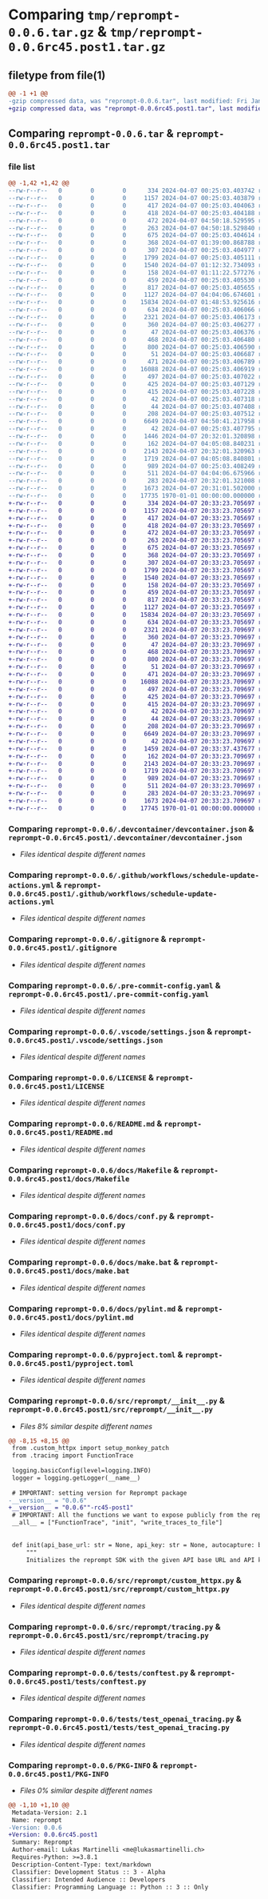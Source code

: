 # Comparing `tmp/reprompt-0.0.6.tar.gz` & `tmp/reprompt-0.0.6rc45.post1.tar.gz`

## filetype from file(1)

```diff
@@ -1 +1 @@
-gzip compressed data, was "reprompt-0.0.6.tar", last modified: Fri Jan  1 00:00:00 2016, max compression
+gzip compressed data, was "reprompt-0.0.6rc45.post1.tar", last modified: Fri Jan  1 00:00:00 2016, max compression
```

## Comparing `reprompt-0.0.6.tar` & `reprompt-0.0.6rc45.post1.tar`

### file list

```diff
@@ -1,42 +1,42 @@
--rw-r--r--   0        0        0      334 2024-04-07 00:25:03.403742 reprompt-0.0.6/.devcontainer/Dockerfile
--rw-r--r--   0        0        0     1157 2024-04-07 00:25:03.403879 reprompt-0.0.6/.devcontainer/devcontainer.json
--rw-r--r--   0        0        0      417 2024-04-07 00:25:03.404063 reprompt-0.0.6/.github/dependabot.yml
--rw-r--r--   0        0        0      418 2024-04-07 00:25:03.404188 reprompt-0.0.6/.github/template-sync.yml
--rw-r--r--   0        0        0      472 2024-04-07 04:50:18.529595 reprompt-0.0.6/.github/workflows/CI.yml
--rw-r--r--   0        0        0      263 2024-04-07 04:50:18.529840 reprompt-0.0.6/.github/workflows/publish.yml
--rw-r--r--   0        0        0      675 2024-04-07 00:25:03.404614 reprompt-0.0.6/.github/workflows/schedule-update-actions.yml
--rw-r--r--   0        0        0      368 2024-04-07 01:39:00.868788 reprompt-0.0.6/.github/workflows/sphinx.yml
--rw-r--r--   0        0        0      307 2024-04-07 00:25:03.404977 reprompt-0.0.6/.github/workflows/template-sync.yml
--rw-r--r--   0        0        0     1799 2024-04-07 00:25:03.405111 reprompt-0.0.6/.gitignore
--rw-r--r--   0        0        0     1540 2024-04-07 01:12:32.734093 reprompt-0.0.6/.pre-commit-config.yaml
--rw-r--r--   0        0        0      158 2024-04-07 01:11:22.577276 reprompt-0.0.6/.pypirc
--rw-r--r--   0        0        0      459 2024-04-07 00:25:03.405530 reprompt-0.0.6/.vscode/launch.json
--rw-r--r--   0        0        0      817 2024-04-07 00:25:03.405655 reprompt-0.0.6/.vscode/settings.json
--rw-r--r--   0        0        0     1127 2024-04-07 04:04:06.674601 reprompt-0.0.6/LICENSE
--rw-r--r--   0        0        0    15834 2024-04-07 01:48:53.925616 reprompt-0.0.6/README.md
--rw-r--r--   0        0        0      634 2024-04-07 00:25:03.406066 reprompt-0.0.6/docs/Makefile
--rw-r--r--   0        0        0     2321 2024-04-07 00:25:03.406173 reprompt-0.0.6/docs/conf.py
--rw-r--r--   0        0        0      360 2024-04-07 00:25:03.406277 reprompt-0.0.6/docs/devcontainer.md
--rw-r--r--   0        0        0       47 2024-04-07 00:25:03.406376 reprompt-0.0.6/docs/developer.md
--rw-r--r--   0        0        0      468 2024-04-07 00:25:03.406480 reprompt-0.0.6/docs/index.rst
--rw-r--r--   0        0        0      800 2024-04-07 00:25:03.406590 reprompt-0.0.6/docs/make.bat
--rw-r--r--   0        0        0       51 2024-04-07 00:25:03.406687 reprompt-0.0.6/docs/modules.rst
--rw-r--r--   0        0        0      471 2024-04-07 00:25:03.406789 reprompt-0.0.6/docs/pre-commit-config.md
--rw-r--r--   0        0        0    16088 2024-04-07 00:25:03.406919 reprompt-0.0.6/docs/pylint.md
--rw-r--r--   0        0        0      497 2024-04-07 00:25:03.407022 reprompt-0.0.6/docs/pyproject.md
--rw-r--r--   0        0        0      425 2024-04-07 00:25:03.407129 reprompt-0.0.6/docs/python_package.hello_world.rst
--rw-r--r--   0        0        0      415 2024-04-07 00:25:03.407228 reprompt-0.0.6/docs/python_package.rst
--rw-r--r--   0        0        0       42 2024-04-07 00:25:03.407318 reprompt-0.0.6/docs/requirements.txt
--rw-r--r--   0        0        0       44 2024-04-07 00:25:03.407408 reprompt-0.0.6/docs/vscode.md
--rw-r--r--   0        0        0      208 2024-04-07 00:25:03.407512 reprompt-0.0.6/docs/workflows.md
--rw-r--r--   0        0        0     6649 2024-04-07 04:50:41.217958 reprompt-0.0.6/pyproject.toml
--rw-r--r--   0        0        0       42 2024-04-07 00:25:03.407795 reprompt-0.0.6/src/README.md
--rw-r--r--   0        0        0     1446 2024-04-07 20:32:01.320898 reprompt-0.0.6/src/reprompt/__init__.py
--rw-r--r--   0        0        0      162 2024-04-07 04:05:08.840231 reprompt-0.0.6/src/reprompt/config.py
--rw-r--r--   0        0        0     2143 2024-04-07 20:32:01.320963 reprompt-0.0.6/src/reprompt/custom_httpx.py
--rw-r--r--   0        0        0     1719 2024-04-07 04:05:08.840801 reprompt-0.0.6/src/reprompt/tracing.py
--rw-r--r--   0        0        0      989 2024-04-07 00:25:03.408249 reprompt-0.0.6/tests/conftest.py
--rw-r--r--   0        0        0      511 2024-04-07 04:04:06.675966 reprompt-0.0.6/tests/openai_example_script.py
--rw-r--r--   0        0        0      283 2024-04-07 20:32:01.321008 reprompt-0.0.6/tests/test_init.py
--rw-r--r--   0        0        0     1673 2024-04-07 20:31:01.502000 reprompt-0.0.6/tests/test_openai_tracing.py
--rw-r--r--   0        0        0    17735 1970-01-01 00:00:00.000000 reprompt-0.0.6/PKG-INFO
+-rw-r--r--   0        0        0      334 2024-04-07 20:33:23.705697 reprompt-0.0.6rc45.post1/.devcontainer/Dockerfile
+-rw-r--r--   0        0        0     1157 2024-04-07 20:33:23.705697 reprompt-0.0.6rc45.post1/.devcontainer/devcontainer.json
+-rw-r--r--   0        0        0      417 2024-04-07 20:33:23.705697 reprompt-0.0.6rc45.post1/.github/dependabot.yml
+-rw-r--r--   0        0        0      418 2024-04-07 20:33:23.705697 reprompt-0.0.6rc45.post1/.github/template-sync.yml
+-rw-r--r--   0        0        0      472 2024-04-07 20:33:23.705697 reprompt-0.0.6rc45.post1/.github/workflows/CI.yml
+-rw-r--r--   0        0        0      263 2024-04-07 20:33:23.705697 reprompt-0.0.6rc45.post1/.github/workflows/publish.yml
+-rw-r--r--   0        0        0      675 2024-04-07 20:33:23.705697 reprompt-0.0.6rc45.post1/.github/workflows/schedule-update-actions.yml
+-rw-r--r--   0        0        0      368 2024-04-07 20:33:23.705697 reprompt-0.0.6rc45.post1/.github/workflows/sphinx.yml
+-rw-r--r--   0        0        0      307 2024-04-07 20:33:23.705697 reprompt-0.0.6rc45.post1/.github/workflows/template-sync.yml
+-rw-r--r--   0        0        0     1799 2024-04-07 20:33:23.705697 reprompt-0.0.6rc45.post1/.gitignore
+-rw-r--r--   0        0        0     1540 2024-04-07 20:33:23.705697 reprompt-0.0.6rc45.post1/.pre-commit-config.yaml
+-rw-r--r--   0        0        0      158 2024-04-07 20:33:23.705697 reprompt-0.0.6rc45.post1/.pypirc
+-rw-r--r--   0        0        0      459 2024-04-07 20:33:23.705697 reprompt-0.0.6rc45.post1/.vscode/launch.json
+-rw-r--r--   0        0        0      817 2024-04-07 20:33:23.705697 reprompt-0.0.6rc45.post1/.vscode/settings.json
+-rw-r--r--   0        0        0     1127 2024-04-07 20:33:23.705697 reprompt-0.0.6rc45.post1/LICENSE
+-rw-r--r--   0        0        0    15834 2024-04-07 20:33:23.705697 reprompt-0.0.6rc45.post1/README.md
+-rw-r--r--   0        0        0      634 2024-04-07 20:33:23.705697 reprompt-0.0.6rc45.post1/docs/Makefile
+-rw-r--r--   0        0        0     2321 2024-04-07 20:33:23.709697 reprompt-0.0.6rc45.post1/docs/conf.py
+-rw-r--r--   0        0        0      360 2024-04-07 20:33:23.709697 reprompt-0.0.6rc45.post1/docs/devcontainer.md
+-rw-r--r--   0        0        0       47 2024-04-07 20:33:23.709697 reprompt-0.0.6rc45.post1/docs/developer.md
+-rw-r--r--   0        0        0      468 2024-04-07 20:33:23.709697 reprompt-0.0.6rc45.post1/docs/index.rst
+-rw-r--r--   0        0        0      800 2024-04-07 20:33:23.709697 reprompt-0.0.6rc45.post1/docs/make.bat
+-rw-r--r--   0        0        0       51 2024-04-07 20:33:23.709697 reprompt-0.0.6rc45.post1/docs/modules.rst
+-rw-r--r--   0        0        0      471 2024-04-07 20:33:23.709697 reprompt-0.0.6rc45.post1/docs/pre-commit-config.md
+-rw-r--r--   0        0        0    16088 2024-04-07 20:33:23.709697 reprompt-0.0.6rc45.post1/docs/pylint.md
+-rw-r--r--   0        0        0      497 2024-04-07 20:33:23.709697 reprompt-0.0.6rc45.post1/docs/pyproject.md
+-rw-r--r--   0        0        0      425 2024-04-07 20:33:23.709697 reprompt-0.0.6rc45.post1/docs/python_package.hello_world.rst
+-rw-r--r--   0        0        0      415 2024-04-07 20:33:23.709697 reprompt-0.0.6rc45.post1/docs/python_package.rst
+-rw-r--r--   0        0        0       42 2024-04-07 20:33:23.709697 reprompt-0.0.6rc45.post1/docs/requirements.txt
+-rw-r--r--   0        0        0       44 2024-04-07 20:33:23.709697 reprompt-0.0.6rc45.post1/docs/vscode.md
+-rw-r--r--   0        0        0      208 2024-04-07 20:33:23.709697 reprompt-0.0.6rc45.post1/docs/workflows.md
+-rw-r--r--   0        0        0     6649 2024-04-07 20:33:23.709697 reprompt-0.0.6rc45.post1/pyproject.toml
+-rw-r--r--   0        0        0       42 2024-04-07 20:33:23.709697 reprompt-0.0.6rc45.post1/src/README.md
+-rw-r--r--   0        0        0     1459 2024-04-07 20:33:37.437677 reprompt-0.0.6rc45.post1/src/reprompt/__init__.py
+-rw-r--r--   0        0        0      162 2024-04-07 20:33:23.709697 reprompt-0.0.6rc45.post1/src/reprompt/config.py
+-rw-r--r--   0        0        0     2143 2024-04-07 20:33:23.709697 reprompt-0.0.6rc45.post1/src/reprompt/custom_httpx.py
+-rw-r--r--   0        0        0     1719 2024-04-07 20:33:23.709697 reprompt-0.0.6rc45.post1/src/reprompt/tracing.py
+-rw-r--r--   0        0        0      989 2024-04-07 20:33:23.709697 reprompt-0.0.6rc45.post1/tests/conftest.py
+-rw-r--r--   0        0        0      511 2024-04-07 20:33:23.709697 reprompt-0.0.6rc45.post1/tests/openai_example_script.py
+-rw-r--r--   0        0        0      283 2024-04-07 20:33:23.709697 reprompt-0.0.6rc45.post1/tests/test_init.py
+-rw-r--r--   0        0        0     1673 2024-04-07 20:33:23.709697 reprompt-0.0.6rc45.post1/tests/test_openai_tracing.py
+-rw-r--r--   0        0        0    17745 1970-01-01 00:00:00.000000 reprompt-0.0.6rc45.post1/PKG-INFO
```

### Comparing `reprompt-0.0.6/.devcontainer/devcontainer.json` & `reprompt-0.0.6rc45.post1/.devcontainer/devcontainer.json`

 * *Files identical despite different names*

### Comparing `reprompt-0.0.6/.github/workflows/schedule-update-actions.yml` & `reprompt-0.0.6rc45.post1/.github/workflows/schedule-update-actions.yml`

 * *Files identical despite different names*

### Comparing `reprompt-0.0.6/.gitignore` & `reprompt-0.0.6rc45.post1/.gitignore`

 * *Files identical despite different names*

### Comparing `reprompt-0.0.6/.pre-commit-config.yaml` & `reprompt-0.0.6rc45.post1/.pre-commit-config.yaml`

 * *Files identical despite different names*

### Comparing `reprompt-0.0.6/.vscode/settings.json` & `reprompt-0.0.6rc45.post1/.vscode/settings.json`

 * *Files identical despite different names*

### Comparing `reprompt-0.0.6/LICENSE` & `reprompt-0.0.6rc45.post1/LICENSE`

 * *Files identical despite different names*

### Comparing `reprompt-0.0.6/README.md` & `reprompt-0.0.6rc45.post1/README.md`

 * *Files identical despite different names*

### Comparing `reprompt-0.0.6/docs/Makefile` & `reprompt-0.0.6rc45.post1/docs/Makefile`

 * *Files identical despite different names*

### Comparing `reprompt-0.0.6/docs/conf.py` & `reprompt-0.0.6rc45.post1/docs/conf.py`

 * *Files identical despite different names*

### Comparing `reprompt-0.0.6/docs/make.bat` & `reprompt-0.0.6rc45.post1/docs/make.bat`

 * *Files identical despite different names*

### Comparing `reprompt-0.0.6/docs/pylint.md` & `reprompt-0.0.6rc45.post1/docs/pylint.md`

 * *Files identical despite different names*

### Comparing `reprompt-0.0.6/pyproject.toml` & `reprompt-0.0.6rc45.post1/pyproject.toml`

 * *Files identical despite different names*

### Comparing `reprompt-0.0.6/src/reprompt/__init__.py` & `reprompt-0.0.6rc45.post1/src/reprompt/__init__.py`

 * *Files 8% similar despite different names*

```diff
@@ -8,15 +8,15 @@
 from .custom_httpx import setup_monkey_patch
 from .tracing import FunctionTrace
 
 logging.basicConfig(level=logging.INFO)
 logger = logging.getLogger(__name__)
 
 # IMPORTANT: setting version for Reprompt package
-__version__ = "0.0.6"
+__version__ = "0.0.6""-rc45-post1"
 # IMPORTANT: All the functions we want to expose publicly from the reprompt module
 __all__ = ["FunctionTrace", "init", "write_traces_to_file"]
 
 
 def init(api_base_url: str = None, api_key: str = None, autocapture: bool = True):
     """
     Initializes the reprompt SDK with the given API base URL and API key.
```

### Comparing `reprompt-0.0.6/src/reprompt/custom_httpx.py` & `reprompt-0.0.6rc45.post1/src/reprompt/custom_httpx.py`

 * *Files identical despite different names*

### Comparing `reprompt-0.0.6/src/reprompt/tracing.py` & `reprompt-0.0.6rc45.post1/src/reprompt/tracing.py`

 * *Files identical despite different names*

### Comparing `reprompt-0.0.6/tests/conftest.py` & `reprompt-0.0.6rc45.post1/tests/conftest.py`

 * *Files identical despite different names*

### Comparing `reprompt-0.0.6/tests/test_openai_tracing.py` & `reprompt-0.0.6rc45.post1/tests/test_openai_tracing.py`

 * *Files identical despite different names*

### Comparing `reprompt-0.0.6/PKG-INFO` & `reprompt-0.0.6rc45.post1/PKG-INFO`

 * *Files 0% similar despite different names*

```diff
@@ -1,10 +1,10 @@
 Metadata-Version: 2.1
 Name: reprompt
-Version: 0.0.6
+Version: 0.0.6rc45.post1
 Summary: Reprompt
 Author-email: Lukas Martinelli <me@lukasmartinelli.ch>
 Requires-Python: >=3.8.1
 Description-Content-Type: text/markdown
 Classifier: Development Status :: 3 - Alpha
 Classifier: Intended Audience :: Developers
 Classifier: Programming Language :: Python :: 3 :: Only
```

